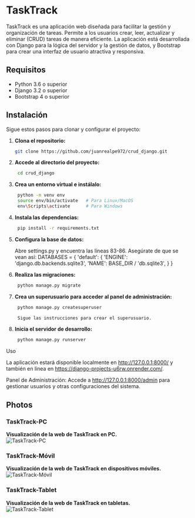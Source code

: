 # TaskTrack

TaskTrack es una aplicación web diseñada para facilitar la gestión y organización de tareas. Permite a los usuarios crear, leer, actualizar y eliminar (CRUD) tareas de manera eficiente. La aplicación está desarrollada con Django para la lógica del servidor y la gestión de datos, y Bootstrap para crear una interfaz de usuario atractiva y responsiva.

## Requisitos

- Python 3.6 o superior
- Django 3.2 o superior
- Bootstrap 4 o superior

## Instalación

Sigue estos pasos para clonar y configurar el proyecto:

1. **Clona el repositorio:**

   ```bash
   git clone https://github.com/juanrealpe972/crud_django.git

2. **Accede al directorio del proyecto:**

   ```bash
    cd crud_django

3. **Crea un entorno virtual e instálalo:**

   ```bash
    python -m venv env
    source env/bin/activate   # Para Linux/MacOS
    env\Scripts\activate      # Para Windows

4. **Instala las dependencias:**

   ```bash
    pip install -r requirements.txt

5. **Configura la base de datos:**

    Abre settings.py y encuentra las líneas 83-86. Asegúrate de que se vean así:
    DATABASES = {
    'default': {
        'ENGINE': 'django.db.backends.sqlite3',
        'NAME': BASE_DIR / 'db.sqlite3',
    }
}

6. **Realiza las migraciones:**

   ```bash
    python manage.py migrate

7. **Crea un superusuario para acceder al panel de administración:**

   ```bash
    python manage.py createsuperuser

    Sigue las instrucciones para crear el superusuario.

8. **Inicia el servidor de desarrollo:**

   ```bash
    python manage.py runserver

Uso

La aplicación estará disponible localmente en http://127.0.0.1:8000/ y también en línea en https://django-projects-u6rw.onrender.com/.

Panel de Administración: Accede a http://127.0.0.1:8000/admin para gestionar usuarios y otras configuraciones del sistema.

## Photos

### TaskTrack-PC
**Visualización de la web de TaskTrack en PC.**  
![TaskTrack-PC](https://i.pinimg.com/736x/1d/23/f8/1d23f89a990192dae56cee25a0c04c82.jpg)

### TaskTrack-Móvil
**Visualización de la web de TaskTrack en dispositivos móviles.**  
![TaskTrack-Móvil](https://i.pinimg.com/736x/fb/b7/6d/fbb76d75447f44e527cde2a043d1371f.jpg)

### TaskTrack-Tablet
**Visualización de la web de TaskTrack en tabletas.**  
![TaskTrack-Tablet](https://i.pinimg.com/736x/27/72/b6/2772b631d531344039eb03fc60d29e45.jpg)
